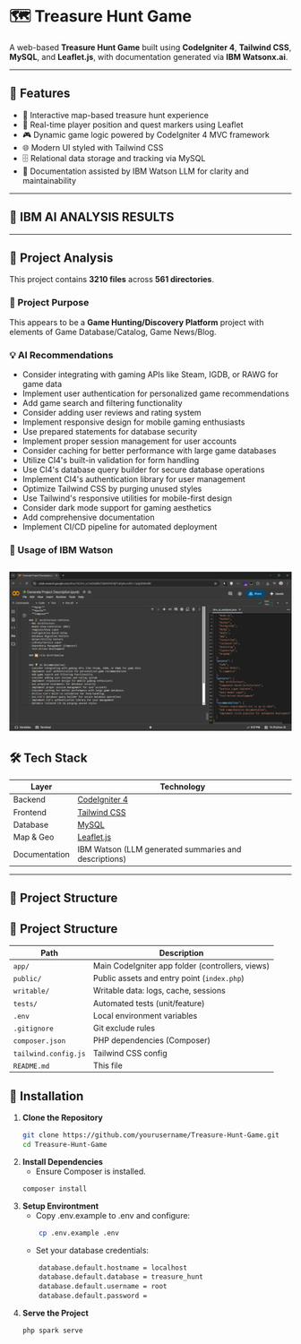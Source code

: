 # 🗺️ Treasure Hunt Game

A web-based **Treasure Hunt Game** built using **CodeIgniter 4**, **Tailwind CSS**, **MySQL**, and **Leaflet.js**, with documentation generated via **IBM Watsonx.ai**.

---

## 🚀 Features

- 🧩 Interactive map-based treasure hunt experience
- 📍 Real-time player position and quest markers using Leaflet
- 🎮 Dynamic game logic powered by CodeIgniter 4 MVC framework
- 🌐 Modern UI styled with Tailwind CSS
- 🗄️ Relational data storage and tracking via MySQL
- 🧠 Documentation assisted by IBM Watson LLM for clarity and maintainability

---

## 🤖 IBM AI ANALYSIS RESULTS
-----------------------------
## 🚀 Project Analysis
This project contains **3210 files** across **561 directories**.

### 🎯 Project Purpose
This appears to be a **Game Hunting/Discovery Platform** project with elements of Game Database/Catalog, Game News/Blog.

### 💡 AI Recommendations
- Consider integrating with gaming APIs like Steam, IGDB, or RAWG for game data
- Implement user authentication for personalized game recommendations
- Add game search and filtering functionality
- Consider adding user reviews and rating system
- Implement responsive design for mobile gaming enthusiasts
- Use prepared statements for database security
- Implement proper session management for user accounts
- Consider caching for better performance with large game databases
- Utilize CI4's built-in validation for form handling
- Use CI4's database query builder for secure database operations
- Implement CI4's authentication library for user management
- Optimize Tailwind CSS by purging unused styles
- Use Tailwind's responsive utilities for mobile-first design
- Consider dark mode support for gaming aesthetics
- Add comprehensive documentation
- Implement CI/CD pipeline for automated deployment

### 📁 Usage of IBM Watson
![Preview](resources/collab.png)
---

## 🛠️ Tech Stack

| Layer         | Technology           |
|---------------|----------------------|
| Backend       | [CodeIgniter 4](https://codeigniter.com/user_guide/) |
| Frontend      | [Tailwind CSS](https://tailwindcss.com/) |
| Database      | [MySQL](https://www.mysql.com/) |
| Map & Geo     | [Leaflet.js](https://leafletjs.com/) |
| Documentation | IBM Watson (LLM generated summaries and descriptions) |

---

## 📁 Project Structure

## 📁 Project Structure

| Path                 | Description                                       |
|----------------------|---------------------------------------------------|
| `app/`               | Main CodeIgniter app folder (controllers, views)  |
| `public/`            | Public assets and entry point (`index.php`)       |
| `writable/`          | Writable data: logs, cache, sessions              |
| `tests/`             | Automated tests (unit/feature)                    |
| `.env`               | Local environment variables                       |
| `.gitignore`         | Git exclude rules                                 |
| `composer.json`      | PHP dependencies (Composer)                       |
| `tailwind.config.js` | Tailwind CSS config                               |
| `README.md`          | This file                                         |


## 🔧 Installation

1. **Clone the Repository**
   ```bash
   git clone https://github.com/yourusername/Treasure-Hunt-Game.git
   cd Treasure-Hunt-Game

2. **Install Dependencies**
   - Ensure Composer is installed.
   ```bash
   composer install

3. **Setup Environtment**
   - Copy .env.example to .env and configure:
   ```bash
       cp .env.example .env
   ```
   - Set your database credentials:
   ```bash
       database.default.hostname = localhost
       database.default.database = treasure_hunt
       database.default.username = root
       database.default.password = 

4. **Serve the Project**
   ```bash
   php spark serve
